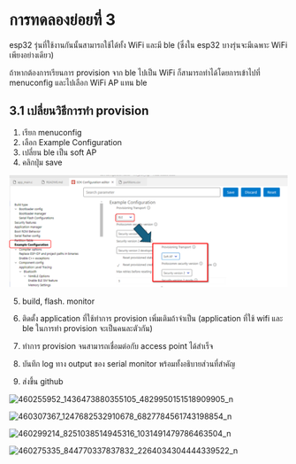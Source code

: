 # การทดลองย่อยที่ 3

esp32 รุ่นที่ใช้งานกันนั้นสามารถใช้ได้ทั้ง WiFi และมี ble (ซึ่งใน esp32 บางรุ่นจะมีเฉพาะ WiFi เพียงอย่างเดียว)

ถ้าหากต้องการเรียนการ provision จาก ble ไปเป็น WiFi ก็สามารถทำได้โดยการเข้าไปที่ menuconfig และไปเลือก WiFi AP แทน ble


## 3.1 เปลี่ยนวิธีการทำ provision
1. เรียก menuconfig
2. เลือก Example Configuration
3. เปลี่ยน ble เป็น soft AP
4. คลิกปุ่ม save

![alt text](image-6.png)

5. build, flash. monitor

6. ติดตั้ง application ที่ใช้ทำการ provision เพิ่มเติมถ้าจำเป็น (application ที่ใช้ wifi และ ble ในการทำ provision จะเป็นคนละตัวกัน)
   
7. ทำการ provision จนสามารถเชื่อมต่อกับ access point ได้สำเร็จ
8. บันทึก log ทาง output ของ serial monitor พร้อมทั้งอธิบายส่วนที่สำคัญ
9. ส่งขึ้น github


![460255952_1436473880355105_4829950151518909905_n](https://github.com/user-attachments/assets/c0493ea0-0ee3-4f1b-92f0-4a9c72dc09a5)


![460307367_1247682532910678_6827784561743198854_n](https://github.com/user-attachments/assets/0c45a8d8-27b7-4bc3-a9b7-b51e34828ddd)


![460299214_8251038514945316_1031491479786463504_n](https://github.com/user-attachments/assets/3ab51289-875b-4738-ab5f-0050c43abe37)


![460275335_844770337837832_2264034304444339522_n](https://github.com/user-attachments/assets/e8bea249-7070-435b-9c72-5e563d9563e9)












